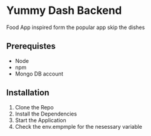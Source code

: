 # Yummy Dash Backend

Food App inspired form the popular app skip the dishes

## Prerequistes
- Node 
- npm
- Mongo DB account 

## Installation

1. Clone the Repo
2. Install the Dependencies
3. Start the Application
4. Check the env.empmple for the nesessary variable 

 